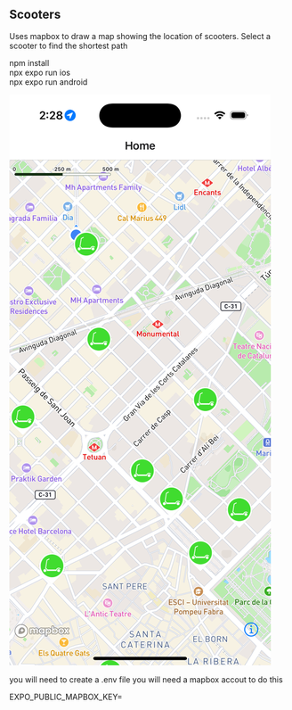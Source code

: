 ## Scooters

Uses mapbox to draw a map
showing the location of scooters.
Select a scooter to find the shortest
path

npm install  
npx expo run ios  
npx expo run android

![](screenshot.png)

you will need to create a .env file
you will need a mapbox accout to do this

EXPO_PUBLIC_MAPBOX_KEY=<mapbox secret token>
